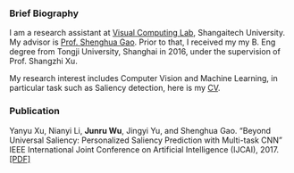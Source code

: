 ### Brief Biography

I am a research assistant at [Visual Computing Lab](http://vcl.shanghaitech.edu.cn/), Shangaitech University. My advisor is [Prof. Shenghua Gao](http://sist.shanghaitech.edu.cn/faculty/gaoshh/). Prior to that, I received my my B. Eng degree from Tongji University, Shanghai in 2016, under the supervision of Prof. Shangzhi Xu.

My research interest includes Computer Vision and Machine Learning, in particular task such as Saliency detection, here is my [CV](Sandbox3aster.github.io/Junru_Wu_Resume.pdf).

### Publication

Yanyu Xu, Nianyi Li, **Junru Wu**, Jingyi Yu, and Shenghua Gao. “Beyond Universal Saliency: Personalized Saliency Prediction with Multi-task CNN” IEEE International Joint Conference on Artificial Intelligence (IJCAI), 2017. [[PDF]](https://sandbox3aster.github.io/ijcai17_camera_ready.pdf)

